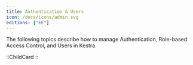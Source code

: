 ```yaml
---
title: Authentication & Users
icon: /docs/icons/admin.svg
editions: ["EE"]
---
```


The following topics describe how to manage Authentication, Role-based Access Control, and Users in Kestra.

::ChildCard
::